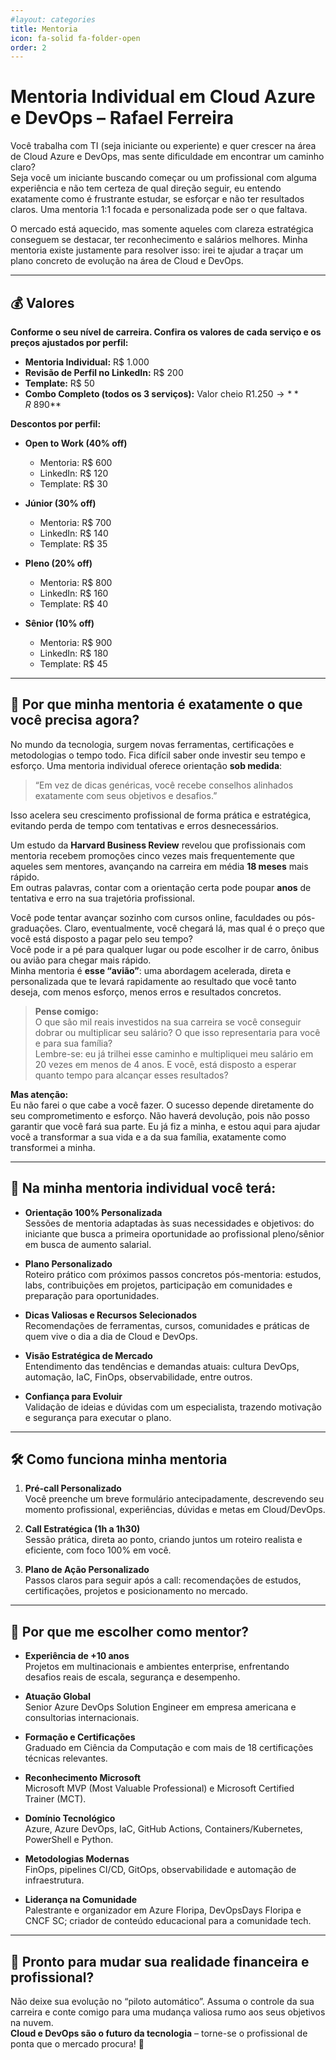 ```yaml
---
#layout: categories
title: Mentoria
icon: fa-solid fa-folder-open
order: 2
---
```


# Mentoria Individual em Cloud Azure e DevOps – Rafael Ferreira

Você trabalha com TI (seja iniciante ou experiente) e quer crescer na área de Cloud Azure e DevOps, mas sente dificuldade em encontrar um caminho claro?  
Seja você um iniciante buscando começar ou um profissional com alguma experiência e não tem certeza de qual direção seguir, eu entendo exatamente como é frustrante estudar, se esforçar e não ter resultados claros. Uma mentoria 1:1 focada e personalizada pode ser o que faltava.

O mercado está aquecido, mas somente aqueles com clareza estratégica conseguem se destacar, ter reconhecimento e salários melhores. Minha mentoria existe justamente para resolver isso: irei te ajudar a traçar um plano concreto de evolução na área de Cloud e DevOps.

---

## 💰 Valores

**Conforme o seu nível de carreira. Confira os valores de cada serviço e os preços ajustados por perfil:**

- **Mentoria Individual:** R$ 1.000  
- **Revisão de Perfil no LinkedIn:** R$ 200  
- **Template:** R$ 50  
- **Combo Completo (todos os 3 serviços):** Valor cheio R$ 1.250 → **R$ 890**  

**Descontos por perfil:**

- **Open to Work (40% off)**  
  - Mentoria: R$ 600  
  - LinkedIn: R$ 120  
  - Template: R$ 30  

- **Júnior (30% off)**  
  - Mentoria: R$ 700  
  - LinkedIn: R$ 140  
  - Template: R$ 35  

- **Pleno (20% off)**  
  - Mentoria: R$ 800  
  - LinkedIn: R$ 160  
  - Template: R$ 40  

- **Sênior (10% off)**  
  - Mentoria: R$ 900  
  - LinkedIn: R$ 180  
  - Template: R$ 45  

---

## 🚀 Por que minha mentoria é exatamente o que você precisa agora?

No mundo da tecnologia, surgem novas ferramentas, certificações e metodologias o tempo todo. Fica difícil saber onde investir seu tempo e esforço. Uma mentoria individual oferece orientação **sob medida**:

> “Em vez de dicas genéricas, você recebe conselhos alinhados exatamente com seus objetivos e desafios.”

Isso acelera seu crescimento profissional de forma prática e estratégica, evitando perda de tempo com tentativas e erros desnecessários.

Um estudo da **Harvard Business Review** revelou que profissionais com mentoria recebem promoções cinco vezes mais frequentemente que aqueles sem mentores, avançando na carreira em média **18 meses** mais rápido.  
Em outras palavras, contar com a orientação certa pode poupar **anos** de tentativa e erro na sua trajetória profissional.

Você pode tentar avançar sozinho com cursos online, faculdades ou pós-graduações. Claro, eventualmente, você chegará lá, mas qual é o preço que você está disposto a pagar pelo seu tempo?  
Você pode ir a pé para qualquer lugar ou pode escolher ir de carro, ônibus ou avião para chegar mais rápido.  
Minha mentoria é **esse “avião”**: uma abordagem acelerada, direta e personalizada que te levará rapidamente ao resultado que você tanto deseja, com menos esforço, menos erros e resultados concretos.

> **Pense comigo:**  
> O que são mil reais investidos na sua carreira se você conseguir dobrar ou multiplicar seu salário? O que isso representaria para você e para sua família?  
> Lembre-se: eu já trilhei esse caminho e multipliquei meu salário em 20 vezes em menos de 4 anos. E você, está disposto a esperar quanto tempo para alcançar esses resultados?

**Mas atenção:**  
Eu não farei o que cabe a você fazer. O sucesso depende diretamente do seu comprometimento e esforço. Não haverá devolução, pois não posso garantir que você fará sua parte. Eu já fiz a minha, e estou aqui para ajudar você a transformar a sua vida e a da sua família, exatamente como transformei a minha.

---

## 🎯 Na minha mentoria individual você terá:

- **Orientação 100% Personalizada**  
  Sessões de mentoria adaptadas às suas necessidades e objetivos: do iniciante que busca a primeira oportunidade ao profissional pleno/sênior em busca de aumento salarial.

- **Plano Personalizado**  
  Roteiro prático com próximos passos concretos pós-mentoria: estudos, labs, contribuições em projetos, participação em comunidades e preparação para oportunidades.

- **Dicas Valiosas e Recursos Selecionados**  
  Recomendações de ferramentas, cursos, comunidades e práticas de quem vive o dia a dia de Cloud e DevOps.

- **Visão Estratégica de Mercado**  
  Entendimento das tendências e demandas atuais: cultura DevOps, automação, IaC, FinOps, observabilidade, entre outros.

- **Confiança para Evoluir**  
  Validação de ideias e dúvidas com um especialista, trazendo motivação e segurança para executar o plano.

---

## 🛠️ Como funciona minha mentoria

1. **Pré-call Personalizado**  
   Você preenche um breve formulário antecipadamente, descrevendo seu momento profissional, experiências, dúvidas e metas em Cloud/DevOps.

2. **Call Estratégica (1h a 1h30)**  
   Sessão prática, direta ao ponto, criando juntos um roteiro realista e eficiente, com foco 100% em você.

3. **Plano de Ação Personalizado**  
   Passos claros para seguir após a call: recomendações de estudos, certificações, projetos e posicionamento no mercado.

---

## 🌟 Por que me escolher como mentor?

- **Experiência de +10 anos**  
  Projetos em multinacionais e ambientes enterprise, enfrentando desafios reais de escala, segurança e desempenho.

- **Atuação Global**  
  Senior Azure DevOps Solution Engineer em empresa americana e consultorias internacionais.

- **Formação e Certificações**  
  Graduado em Ciência da Computação e com mais de 18 certificações técnicas relevantes.

- **Reconhecimento Microsoft**  
  Microsoft MVP (Most Valuable Professional) e Microsoft Certified Trainer (MCT).

- **Domínio Tecnológico**  
  Azure, Azure DevOps, IaC, GitHub Actions, Containers/Kubernetes, PowerShell e Python.

- **Metodologias Modernas**  
  FinOps, pipelines CI/CD, GitOps, observabilidade e automação de infraestrutura.

- **Liderança na Comunidade**  
  Palestrante e organizador em Azure Floripa, DevOpsDays Floripa e CNCF SC; criador de conteúdo educacional para a comunidade tech.

---

## 🎉 Pronto para mudar sua realidade financeira e profissional?

Não deixe sua evolução no “piloto automático”. Assuma o controle da sua carreira e conte comigo para uma mudança valiosa rumo aos seus objetivos na nuvem.  
**Cloud e DevOps são o futuro da tecnologia** – torne-se o profissional de ponta que o mercado procura! 🚀
